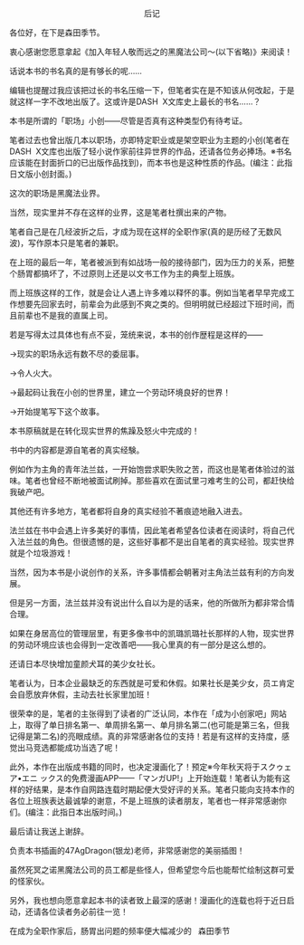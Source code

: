 <p align="center">后记</p>

各位好，在下是森田季节。

衷心感谢您愿意拿起《加入年轻人敬而远之的黑魔法公司〜(以下省略)》来阅读！

话说本书的书名真的是有够长的呢……

编辑也提醒过我应该把过长的书名压缩一下，但笔者实在是不知该从何改起，于是就这样一字不改地出版了。这或许是DASH  X文库史上最长的书名……？

本书是所谓的「职场」小创——尽管是否真有这种类型仍有待考证。

笔者过去也曾出版几本以职场，亦即特定职业或是架空职业为主题的小创(笔者在DASH  X文库也出版了轻小说作家前往异世界的作品，还请各位务必捧场。※书名应该能在封面折口的已出版作品找到)，而本书也是这种性质的作品。(编注：此指日文版小创封面。)

这次的职场是黑魔法业界。

当然，现实里并不存在这样的业界，这是笔者杜撰出来的产物。

笔者自己是在几经波折之后，才成为现在这样的全职作家(真的是历经了无数风波)，写作原本只是笔者的兼职。

在上班的最后一年，笔者被派到有如战场一般的接待部门，因为压力的关系，把整个肠胃都搞坏了，不过原则上还是以文书工作为主的典型上班族。

而上班族这样的工作，就是会让人遇上许多难以释怀的事。例如当笔者早早完成工作想要先回家去时，前辈会为此感到不爽之类的。但明明就已经超过下班时间，而且前辈也不是我的直属上司。        

若是写得太过具体也有点不妥，笼统来说，本书的创作歴程是这样的——

→现实的职场永远有数不尽的委屈事。

→令人火大。

→最起码让我在小创的世界里，建立一个劳动环境良好的世界！

→开始提笔写下这个故事。

本书原稿就是在转化现实世界的焦躁及怒火中完成的！

书中的内容都是源自笔者的真实经験。

例如作为主角的青年法兰兹，一开始饱尝求职失败之苦，而这也是笔者体验过的滋味。笔者也曾经不断地被面试刷掉。那些喜欢在面试里刁难考生的公司，都赶快给我破产吧。

其他还有许多地方，笔者都将自身的真实经验不著痕迹地融入进去。

法兰兹在书中会遇上许多美好的事情，因此笔者希望各位读者在阅读时，将自己代入法兰兹的角色。但很遗憾的是，这些好事都不是出自笔者的真实经验。现实世界就是个垃圾游戏！

当然，因为本书是小说创作的关系，许多事情都会朝著对主角法兰兹有利的方向发展。

但是另一方面，法兰兹并没有说出什么自以为是的话来，他的所做所为都非常合情合理。

如果在身居高位的管理层里，有更多像书中的凯璐凯璐社长那样的人物，现实世界的劳动环境应该也会得到一定改善吧——我心里真的有一部分是这么想的。

还请日本尽快增加童颜犬耳的美少女社长。

笔者认为，日本企业最缺乏的东西就是可爱和休假。如果社长是美少女，员エ肯定会自愿放弃休假，主动去社长家里加班！

很荣幸的是，笔者的主张得到了读者的广泛认同，本作在「成为小创家吧」网站上，取得了单日排名第一、单周排名第一、单月排名第二(也可能是第三名，但我记得是第二名)的亮眼成绩。真的非常感谢各位的支持！若是有这样的支持度，感觉出马竞选都能成功当选了呢！

此外，本作在出版成书籍的同时，也决定漫画化了！预定※今年秋天将于スクゥェア•エニ ックス的免费漫画APP——「マンガUP!」上开始连载！笔者认为能有这样的好结果，是本作自网路连载时期起便大受好评的关系。笔者只能向支持本作的各位上班族表达最诚挚的谢意，不是上班族的读者朋友，笔者也一样非常感谢你们。(编注：此指日本出版时间。)

最后请让我送上谢辞。

负责本书插画的47AgDragon(银龙)老师，非常感谢您的美丽插图！

虽然死冥之诺黑魔法公司的员工都是些怪人，但希望您今后也能帮忙绘制这群可爱的怪家伙。

另外，我也想向愿意拿起本书的读者致上最深的感谢！漫画化的连载也将于近日启动，还请各位读者务必前往一览！

在成为全职作家后，肠胃出问题的频率便大幅减少的   森田季节

